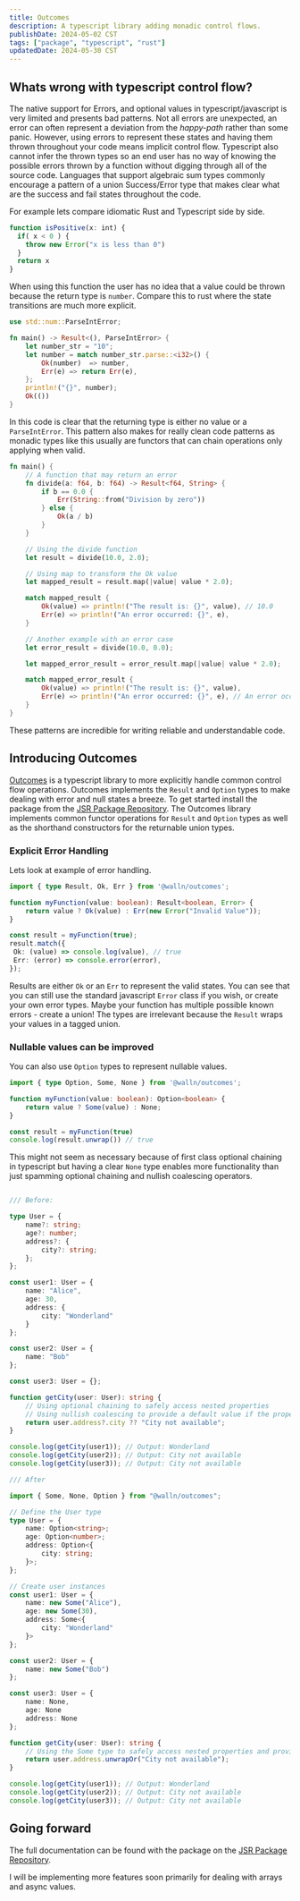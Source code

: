 ```yaml
---
title: Outcomes
description: A typescript library adding monadic control flows.
publishDate: 2024-05-02 CST
tags: ["package", "typescript", "rust"]
updatedDate: 2024-05-30 CST
---
```


## Whats wrong with typescript control flow?

The native support for Errors, and optional values in typescript/javascript is very limited and presents bad patterns. Not all errors are unexpected, an error can often represent a deviation from the *happy-path* rather than some panic. However, using errors to represent these states and having them thrown throughout your code means implicit control flow. Typescript also cannot infer the thrown types so an end user has no way of knowing the possible errors thrown by a function without digging through all of the source code. Languages that support algebraic sum types commonly encourage a pattern of a union Success/Error type that makes clear what are the success and fail states throughout the code.

For example lets compare idiomatic Rust and Typescript side by side.

```ts
function isPositive(x: int) {
  if( x < 0 ) {
    throw new Error("x is less than 0")
  }
  return x
}
```

When using this function the user has no idea that a value could be thrown because the return type is `number`. Compare this to rust where the state transitions are much more explicit.

```rs
use std::num::ParseIntError;

fn main() -> Result<(), ParseIntError> {
    let number_str = "10";
    let number = match number_str.parse::<i32>() {
        Ok(number)  => number,
        Err(e) => return Err(e),
    };
    println!("{}", number);
    Ok(())
}
```

In this code is clear that the returning type is either no value or a `ParseIntError`. This pattern also makes for really clean code patterns as monadic types like this usually are functors that can chain operations only applying when valid.

```rs
fn main() {
    // A function that may return an error
    fn divide(a: f64, b: f64) -> Result<f64, String> {
        if b == 0.0 {
            Err(String::from("Division by zero"))
        } else {
            Ok(a / b)
        }
    }

    // Using the divide function
    let result = divide(10.0, 2.0);

    // Using map to transform the Ok value
    let mapped_result = result.map(|value| value * 2.0);

    match mapped_result {
        Ok(value) => println!("The result is: {}", value), // 10.0
        Err(e) => println!("An error occurred: {}", e),
    }

    // Another example with an error case
    let error_result = divide(10.0, 0.0);

    let mapped_error_result = error_result.map(|value| value * 2.0);

    match mapped_error_result {
        Ok(value) => println!("The result is: {}", value),
        Err(e) => println!("An error occurred: {}", e), // An error occurred: ...
    }
}
```

These patterns are incredible for writing reliable and understandable code.

## Introducing Outcomes

[Outcomes](https://github.com/walln/outcomes) is a typescript library to more explicitly handle common control flow operations. Outcomes implements the `Result` and `Option` types to make dealing with error and null states a breeze. To get started install the package from the [JSR Package Repository](https://jsr.io/@walln/outcomes). The Outcomes library implements common functor operations for `Result` and `Option` types as well as the shorthand constructors for the returnable union types. 

### Explicit Error Handling

Lets look at example of error handling.

```ts
import { type Result, Ok, Err } from '@walln/outcomes';

function myFunction(value: boolean): Result<boolean, Error> {
    return value ? Ok(value) : Err(new Error("Invalid Value"));
}

const result = myFunction(true);
result.match({
 Ok: (value) => console.log(value), // true
 Err: (error) => console.error(error),
});
```

Results are either `Ok` or an `Err` to represent the valid states. You can see that you can still use the standard javascript `Error` class if you wish, or create your own error types. Maybe your function has multiple possible known errors - create a union! The types are irrelevant because the `Result` wraps your values in a tagged union.

### Nullable values can be improved

You can also use `Option` types to represent nullable values.

```ts
import { type Option, Some, None } from '@walln/outcomes';

function myFunction(value: boolean): Option<boolean> {
    return value ? Some(value) : None;
}

const result = myFunction(true)
console.log(result.unwrap()) // true
```

This might not seem as necessary because of first class optional chaining in typescript but having a clear `None` type enables more functionality than just spamming optional chaining and nullish coalescing operators.

```ts

/// Before: 

type User = {
    name?: string;
    age?: number;
    address?: {
        city?: string;
    };
};

const user1: User = {
    name: "Alice",
    age: 30,
    address: {
        city: "Wonderland"
    }
};

const user2: User = {
    name: "Bob"
};

const user3: User = {};

function getCity(user: User): string {
    // Using optional chaining to safely access nested properties
    // Using nullish coalescing to provide a default value if the property is undefined or null
    return user.address?.city ?? "City not available";
}

console.log(getCity(user1)); // Output: Wonderland
console.log(getCity(user2)); // Output: City not available
console.log(getCity(user3)); // Output: City not available

/// After

import { Some, None, Option } from "@walln/outcomes";

// Define the User type
type User = {
    name: Option<string>;
    age: Option<number>;
    address: Option<{
        city: string;
    }>;
};

// Create user instances
const user1: User = {
    name: new Some("Alice"),
    age: new Some(30),
    address: Some<{
        city: "Wonderland"
    }>
};

const user2: User = {
    name: new Some("Bob")
};

const user3: User = {
    name: None,
    age: None
    address: None
};

function getCity(user: User): string {
    // Using the Some type to safely access nested properties and provide default values
    return user.address.unwrapOr("City not available");
}

console.log(getCity(user1)); // Output: Wonderland
console.log(getCity(user2)); // Output: City not available
console.log(getCity(user3)); // Output: City not available
```

## Going forward

The full documentation can be found with the package on the [JSR Package Repository](https://jsr.io/@walln/outcomes).

I will be implementing more features soon primarily for dealing with arrays and async values.
